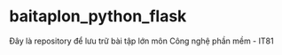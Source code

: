 # baitaplon_python_flask
 Đây là repository để lưu trữ bài tập lớn môn Công nghệ phần mềm - IT81
